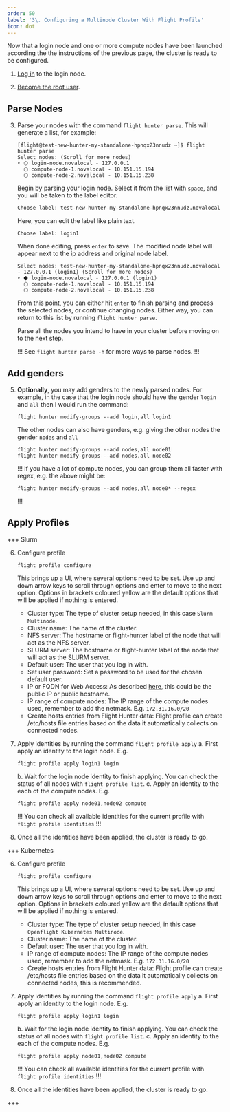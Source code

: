 ```yaml
---
order: 50
label: '3\. Configuring a Multinode Cluster With Flight Profile'
icon: dot
---
```


Now that a login node and one or more compute nodes have been launched according the the instructions of the previous page, the cluster is ready to be configured.


1. [Log in](/general_environment_usage/cli_basics/logging_in/) to the login node.

2. [Become the root user](/general_environment_usage/cli_basics/becoming_the_root_user/).

## Parse Nodes

3. Parse your nodes with the command `flight hunter parse`. 
    This will generate a list, for example:
    ```
    [flight@test-new-hunter-my-standalone-hpnqx23nnudz ~]$ flight hunter parse
    Select nodes: (Scroll for more nodes)
    ‣ ⬡ login-node.novalocal - 127.0.0.1
      ⬡ compute-node-1.novalocal - 10.151.15.194
      ⬡ compute-node-2.novalocal - 10.151.15.238
    ```
    Begin by parsing your login node. Select it from the list with `space`, and you will be taken to the label editor.

    ```
    Choose label: test-new-hunter-my-standalone-hpnqx23nnudz.novalocal
    ```
    Here, you can edit the label like plain text.
    ```
    Choose label: login1
    ```
    When done editing, press `enter` to save. The modified node label will appear next to the ip address and original node label.
    ```
    Select nodes: test-new-hunter-my-standalone-hpnqx23nnudz.novalocal - 127.0.0.1 (login1) (Scroll for more nodes)
    ‣ ⬢ login-node.novalocal - 127.0.0.1 (login1)
      ⬡ compute-node-1.novalocal - 10.151.15.194
      ⬡ compute-node-2.novalocal - 10.151.15.238
    ```
    From this point, you can either hit `enter` to finish parsing and process the selected nodes, or continue changing nodes. Either way, you can return to this list by running `flight hunter parse`. 

    Parse all the nodes you intend to have in your cluster before moving on to the next step.

    !!!
    See `flight hunter parse -h` for more ways to parse nodes.
    !!!

## Add genders

5. **Optionally**, you may add genders to the newly parsed nodes. For example, in the case that the login node should have the gender `login` and `all` then I would run the command:
    ```
    flight hunter modify-groups --add login,all login1
    ```
    The other nodes can also have genders, e.g. giving the other nodes the gender `nodes` and `all`
    ```
    flight hunter modify-groups --add nodes,all node01
    flight hunter modify-groups --add nodes,all node02
    ```
    !!!
    if you have a lot of compute nodes, you can group them all faster with regex, e.g. the above might be:
    ```
    flight hunter modify-groups --add nodes,all node0* --regex
    ```
    !!!
    

## Apply Profiles

+++ Slurm

6. Configure profile

    ```
    flight profile configure
    ```
    This brings up a UI, where several options need to be set. Use up and down arrow keys to scroll through options and enter to move to the next option. Options in brackets coloured yellow are the default options that will be applied if nothing is entered.
    - Cluster type: The type of cluster setup needed, in this case `Slurm Multinode`.
    - Cluster name: The name of the cluster.
    - NFS server: The hostname or flight-hunter label of the node that will act as the NFS server.
    - SLURM server: The hostname or flight-hunter label of the node that will act as the SLURM server.
    - Default user: The user that you log in with.
    - Set user password: Set a password to be used for the chosen default user.
    - IP or FQDN for Web Access: As described [here](/hpc_environment_usage/flight_web_suite/installation_and_setup/configuring_web_suite/#setting-domain-name), this could be the public IP or public hostname.
    - IP range of compute nodes: The IP range of the compute nodes used, remember to add the netmask. E.g. `172.31.16.0/20`
    - Create hosts entries from Flight Hunter data: Flight profile can create /etc/hosts file entries based on the data it automatically collects on connected nodes.
    
7. Apply identities by running the command `flight profile apply`
    a. First apply an identity to the login node. E.g. 
    ```
    flight profile apply login1 login
    ```
    b. Wait for the login node identity to finish applying. You can check the status of all nodes with `flight profile list`.
    c. Apply an identity to the each of the compute nodes.  E.g.
    ```
    flight profile apply node01,node02 compute
    ```
    !!! 
    You can check all available identities for the current profile with `flight profile identities`
    !!!

8. Once all the identities have been applied, the cluster is ready to go.

+++ Kubernetes

6. Configure profile

    ```
    flight profile configure
    ```
    This brings up a UI, where several options need to be set. Use up and down arrow keys to scroll through options and enter to move to the next option. Options in brackets coloured yellow are the default options that will be applied if nothing is entered.
    - Cluster type: The type of cluster setup needed, in this case `Openflight Kubernetes Multinode`.
    - Cluster name: The name of the cluster.
    - Default user: The user that you log in with.
    - IP range of compute nodes: The IP range of the compute nodes used, remember to add the netmask. E.g. `172.31.16.0/20`
    - Create hosts entries from Flight Hunter data: Flight profile can create /etc/hosts file entries based on the data it automatically collects on connected nodes, this is recommended.
    
7. Apply identities by running the command `flight profile apply`
    a. First apply an identity to the login node. E.g. 
    ```
    flight profile apply login1 login
    ```
    b. Wait for the login node identity to finish applying. You can check the status of all nodes with `flight profile list`.
    c. Apply an identity to the each of the compute nodes.  E.g.
    ```
    flight profile apply node01,node02 compute
    ```
    !!! 
    You can check all available identities for the current profile with `flight profile identities`
    !!!

8. Once all the identities have been applied, the cluster is ready to go.

+++

